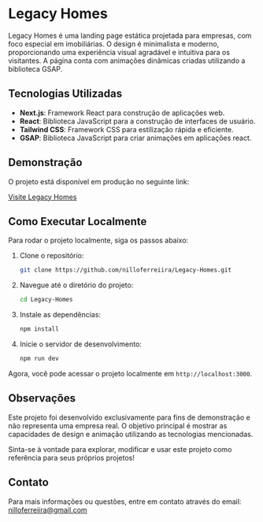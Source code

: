 # Legacy Homes

Legacy Homes é uma landing page estática projetada para empresas, com foco especial em imobiliárias. O design é minimalista e moderno, proporcionando uma experiência visual agradável e intuitiva para os visitantes. A página conta com animações dinâmicas criadas utilizando a biblioteca GSAP.

## Tecnologias Utilizadas

- **Next.js**: Framework React para construção de aplicações web.
- **React**: Biblioteca JavaScript para a construção de interfaces de usuário.
- **Tailwind CSS**: Framework CSS para estilização rápida e eficiente.
- **GSAP**: Biblioteca JavaScript para criar animações em aplicações react.

## Demonstração

O projeto está disponível em produção no seguinte link:

[Visite Legacy Homes](https://legacy-homes-nilloferreiira.vercel.app/)

## Como Executar Localmente

Para rodar o projeto localmente, siga os passos abaixo:

1. Clone o repositório:

   ```bash
   git clone https://github.com/nilloferreiira/Legacy-Homes.git
   ```

2. Navegue até o diretório do projeto:

   ```bash
   cd Legacy-Homes
   ```

3. Instale as dependências:

   ```bash
   npm install
   ```

4. Inicie o servidor de desenvolvimento:
   ```bash
   npm run dev
   ```

Agora, você pode acessar o projeto localmente em `http://localhost:3000`.

## Observações

Este projeto foi desenvolvido exclusivamente para fins de demonstração e não representa uma empresa real. O objetivo principal é mostrar as capacidades de design e animação utilizando as tecnologias mencionadas.

Sinta-se à vontade para explorar, modificar e usar este projeto como referência para seus próprios projetos!

## Contato

Para mais informações ou questões, entre em contato através do email: [nilloferreiira@gmail.com](mailto:nilloferreiira@gmail.com)
